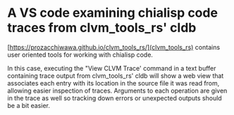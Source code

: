 # A VS code examining chialisp code traces from clvm_tools_rs' cldb

[https://prozacchiwawa.github.io/clvm_tools_rs/](clvm_tools_rs) contains user oriented tools
for working with chialisp code.

In this case, executing the "View CLVM Trace' command in a text buffer containing trace output
from clvm_tools_rs' cldb will show a web view that associates each entry with its location
in the source file it was read from, allowing easier inspection of traces.  Arguments to each
operation are given in the trace as well so tracking down errors or unexpected outputs should
be a bit easier.
